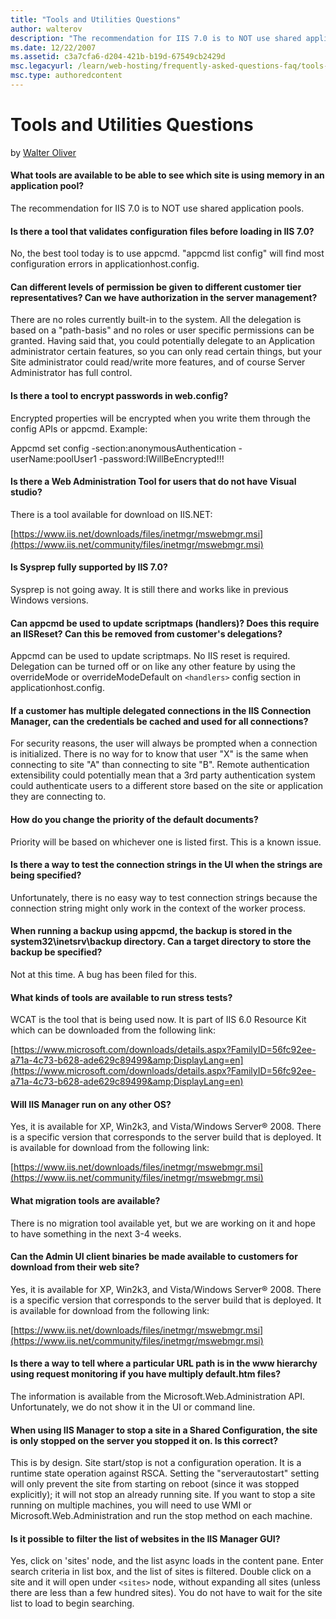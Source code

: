 ```yaml
---
title: "Tools and Utilities Questions"
author: walterov
description: "The recommendation for IIS 7.0 is to NOT use shared application pools. Is there a tool that validates configuration files before loading in IIS 7.0? No, the..."
ms.date: 12/22/2007
ms.assetid: c3a7cfa6-d204-421b-b19d-67549cb2429d
msc.legacyurl: /learn/web-hosting/frequently-asked-questions-faq/tools-and-utilities-questions
msc.type: authoredcontent
---
```

Tools and Utilities Questions
====================
by [Walter Oliver](https://github.com/walterov)

#### What tools are available to be able to see which site is using memory in an application pool?

The recommendation for IIS 7.0 is to NOT use shared application pools.

#### Is there a tool that validates configuration files before loading in IIS 7.0?

No, the best tool today is to use appcmd. "appcmd list config" will find most configuration errors in applicationhost.config.

#### Can different levels of permission be given to different customer tier representatives? Can we have authorization in the server management?

There are no roles currently built-in to the system. All the delegation is based on a "path-basis" and no roles or user specific permissions can be granted. Having said that, you could potentially delegate to an Application administrator certain features, so you can only read certain things, but your Site administrator could read/write more features, and of course Server Administrator has full control.

#### Is there a tool to encrypt passwords in web.config?

Encrypted properties will be encrypted when you write them through the config APIs or appcmd. Example:

Appcmd set config -section:anonymousAuthentication -userName:poolUser1 -password:IWillBeEncrypted!!!

#### Is there a Web Administration Tool for users that do not have Visual studio?

There is a tool available for download on IIS.NET:

[https://www.iis.net/downloads/files/inetmgr/mswebmgr.msi](https://www.iis.net/community/files/inetmgr/mswebmgr.msi)

#### Is Sysprep fully supported by IIS 7.0?

Sysprep is not going away. It is still there and works like in previous Windows versions.

#### Can appcmd be used to update scriptmaps (handlers)? Does this require an IISReset? Can this be removed from customer's delegations?

Appcmd can be used to update scriptmaps. No IIS reset is required. Delegation can be turned off or on like any other feature by using the overrideMode or overrideModeDefault on `<handlers>` config section in applicationhost.config.

#### If a customer has multiple delegated connections in the IIS Connection Manager, can the credentials be cached and used for all connections?

For security reasons, the user will always be prompted when a connection is initialized. There is no way for to know that user "X" is the same when connecting to site "A" than connecting to site "B". Remote authentication extensibility could potentially mean that a 3rd party authentication system could authenticate users to a different store based on the site or application they are connecting to.

#### How do you change the priority of the default documents?

Priority will be based on whichever one is listed first. This is a known issue.

#### Is there a way to test the connection strings in the UI when the strings are being specified?

Unfortunately, there is no easy way to test connection strings because the connection string might only work in the context of the worker process.

#### When running a backup using appcmd, the backup is stored in the system32\inetsrv\backup directory. Can a target directory to store the backup be specified?

Not at this time. A bug has been filed for this.

#### What kinds of tools are available to run stress tests?

WCAT is the tool that is being used now. It is part of IIS 6.0 Resource Kit which can be downloaded from the following link:

[https://www.microsoft.com/downloads/details.aspx?FamilyID=56fc92ee-a71a-4c73-b628-ade629c89499&amp;DisplayLang=en](https://www.microsoft.com/downloads/details.aspx?FamilyID=56fc92ee-a71a-4c73-b628-ade629c89499&amp;DisplayLang=en)

#### Will IIS Manager run on any other OS?

Yes, it is available for XP, Win2k3, and Vista/Windows Server® 2008. There is a specific version that corresponds to the server build that is deployed. It is available for download from the following link:

[https://www.iis.net/downloads/files/inetmgr/mswebmgr.msi](https://www.iis.net/community/files/inetmgr/mswebmgr.msi)

#### What migration tools are available?

There is no migration tool available yet, but we are working on it and hope to have something in the next 3-4 weeks.

#### Can the Admin UI client binaries be made available to customers for download from their web site?

Yes, it is available for XP, Win2k3, and Vista/Windows Server® 2008. There is a specific version that corresponds to the server build that is deployed. It is available for download from the following link:

[https://www.iis.net/downloads/files/inetmgr/mswebmgr.msi](https://www.iis.net/community/files/inetmgr/mswebmgr.msi)

#### Is there a way to tell where a particular URL path is in the www hierarchy using request monitoring if you have multiply default.htm files?

The information is available from the Microsoft.Web.Administration API. Unfortunately, we do not show it in the UI or command line.

#### When using IIS Manager to stop a site in a Shared Configuration, the site is only stopped on the server you stopped it on. Is this correct?

This is by design. Site start/stop is not a configuration operation. It is a runtime state operation against RSCA. Setting the "serverautostart" setting will only prevent the site from starting on reboot (since it was stopped explicitly); it will not stop an already running site. If you want to stop a site running on multiple machines, you will need to use WMI or Microsoft.Web.Administration and run the stop method on each machine.

#### Is it possible to filter the list of websites in the IIS Manager GUI?

Yes, click on 'sites' node, and the list async loads in the content pane. Enter search criteria in list box, and the list of sites is filtered. Double click on a site and it will open under `<sites>` node, without expanding all sites (unless there are less than a few hundred sites). You do not have to wait for the site list to load to begin searching.
